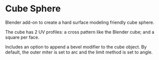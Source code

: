 # Cube Sphere

Blender add-on to create a hard surface modeling friendly cube sphere.

The cube has 2 UV profiles: a cross pattern like the Blender cube; and a square per face.

Includes an option to append a bevel modifier to the cube object. By default, the outer miter is set to arc and the limit method is set to angle.
